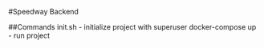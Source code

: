 #Speedway Backend

##Commands
    init.sh - initialize project with superuser
    docker-compose up - run project